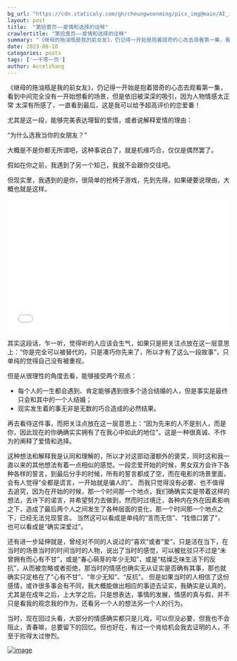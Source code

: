 ```yaml
---
bg_url: "https://cdn.staticaly.com/gh/cheungwoonming/picx_img@main/AI_img/AI-image-017.jpg"
layout: post
title:  "第拾壹页——爱情和选择的诠释"
crawlertitle: "第拾壹页——爱情和选择的诠释"
summary: "《继母的拖油瓶是我的前女友》，仍记得一开始是抱着猎奇的心态去观看第一集，看到中间完全没有一开始想看的场景，但是依旧被深深的吸引..."
date: 2023-06-10
categories: posts
tags: ['一千零一页']
author: Accelzhang
---
```


《继母的拖油瓶是我的前女友》，仍记得一开始是抱着猎奇的心态去观看第一集，看到中间完全没有一开始想看的场景，但是依旧被深深的吸引，因为人物情感太正常 太深有所感了，一直看到最后，这是我可以给予超高评价的恋爱番！

尤其是这一段，能够完美表达理智的爱情，或者说解释爱情的理由：

“为什么选我当你的女朋友？”

大概是不是你都无所谓吧，这种事说白了，就是机缘巧合，仅仅是偶然罢了。

假如在你之前，我遇到了另一个知己，我就不会跟你交往吧。

但现实里，我遇到的是你，很简单的抢椅子游戏，先到先得，如果硬要说理由，大概也就是这样。

<div style="position: relative; padding: 30% 45%;">
<iframe style="position: absolute; width: 100%; height: 100%; left: 0; top: 0;"  src="//player.bilibili.com/player.html?aid=272006884&bvid=BV1Yc41137iu&cid=1157499982&page=1" scrolling="no" border="0" frameborder="no" framespacing="0" allowfullscreen="true"> </iframe>
</div>

其实这段话，乍一听，觉得听的人应该会生气，如果只是把关注点放在这一层意思上：“你是完全可以被替代的，只是凑巧你先来了，所以才有了这么一段故事”，只单纯的觉得自己没有被重视。

但是从很理性的角度去看，能够接受两个观点：
- 每个人的一生都会遇到、肯定能够遇到很多个适合结婚的人，但是事实是最终只会和其中的一个人结婚；
- 现实发生着的事无非是无数的巧合造成的必然结果。

再去看待这件事，而把关注点放在这一层意思上：“因为先来的人不是别人，而是你，因此现在的你确确实实拥有了在我心中如此的地位”。这是一种很真诚、不作为的阐释了爱情和选择。

这种想法和解释我是认同和理解的，所以才对这部动漫额外的褒奖，同时这和我一直以来的其他想法有着一点相似的感觉。一段恋爱开始的时候，男女双方会许下各种各样的誓言，到最后分手的时候，所有的誓言都成了空，而在电影的场景里面，会有人觉得“全都是谎言，一开始就是骗人的”。
而我只觉得没有必要、也不值得去追究，因为在开始的时候，那一个时间那一个地点，我们确确实实是带着这样的想法，去许下的诺言，并希望努力去做到，然而时过境迁，各种内在外在因素影响之下，造成了最后两个人之间发生了各种层面的变化，那一个时间那一个地点之下，已经无法兑现誓言。
当然这可以看成是单纯的“言而无信”、“找借口罢了”，也可以看成是“确实深爱过”。

还有进一步延伸就是，曾经对不同的人说过的“喜欢”或者“爱”，只是活在当下，在当时的场景当时的时间当时的人物，说出了当时的感觉，可以被批驳只不过是“未曾拥有而心有不甘”，或是“春心萌芽的年少无知”，或是“枯燥乏味生活下的反抗”，从而被忽略或者拒绝，那当时的情感也确实无从证实是否确有其事，那也就确实只定格在了“心有不甘”、“年少无知”、“反抗”。
但是如果当时的人相信了这份感情，或许很多事会有不同，我大概能做出相应的事迹去证实，我确实是认真的，尤其是在成年之后，上大学之后。只是想表达，事情的发展，情感的真与假，并不只是看我的观念我的作为，还看另一个人的想法另一个人的行为。

当时，现在回过头看，大部分的情感确实都只是儿戏，可以但没必要，但我也不会阻止，青春嘛，总要留下的回忆。但也好在，有过一个肯给机会我去证明的人，不至于败得太过惨烈。

[![image](https://cdn.staticaly.com/gh/cheungwoonming/picx_img@main/AI_img/AI-image-017.jpg)](https://cdn.staticaly.com/gh/cheungwoonming/picx_img@main/AI_img/AI-image-017.jpg)

